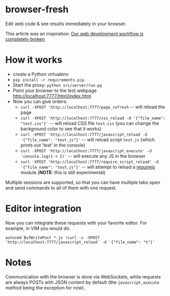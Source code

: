 browser-fresh
=============

Edit web code & see results immediately in your browser.

This article was an inspiration: [Our web development workflow is completely broken](http://blog.kenneth.io/blog/2013/05/21/our-web-development-workflow-is-completely-broken/)

How it works
============
* create a Python virtualenv
* `pip install -r requirements.pip`
* Start the proxy: `python src/server/run.py`
* Point your browser to the test webpage [http://localhost:7777/html/index.html](http://localhost:7777/html/index.html)
* Now you can give orders:
   * `curl -XPOST 'http://localhost:7777/page_refresh` -- will reload the page
   * `curl -XPOST 'http://localhost:7777/css_reload -d '{"file_name": "test.css"}'` -- will reload CSS file
      `test.css` (you can change the background color to see that it works)
   * `curl -XPOST 'http://localhost:7777/javascript_reload -d '{"file_name": "test.js"}'` -- will reload script
      `test.js` (which prints out 'test' in the console)
   * `curl -XPOST 'http://localhost:7777/javascript_execute' -d 'console.log(1 + 2)'` -- will execute any JS in the browser
   * `curl -XPOST 'http://localhost:7777/require_script_reload' -d '{"file_name": "test.js"}'` -- will attempt to reload
     a [requirejs](http://requirejs.org/) module (**NOTE**: this is still experimental)

Multiple sessions are supported, so that you can have multiple tabs open and send commands to all of them with one request.

Editor integration
==================
Now you can integrate these requests with your favorite editor. For example, in VIM you would do:
```vim
autocmd BufWritePost *.js !curl -s -XPOST 'http://localhost:7777/javascript_reload' -d '{"file_name": "%"}'
```

Notes
=====
Communication with the browser is done via WebSockets, while requests are always POSTs with JSON content by default
(the `javascript_execute` method being the exception for now).
